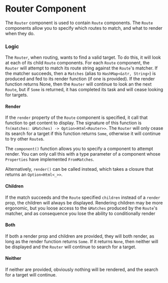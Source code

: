 # Router Component

The `Router` component is used to contain `Route` components.
The `Route` components allow you to specify which routes to match, and what to render when they do.


### Logic
The `Router`, when routing, wants to find a valid target.
To do this, it will look at each of its child `Route` components.
For each `Route` component, the `Router` will attempt to match its route string against the `Route`'s matcher.
If the matcher succeeds, then a `Matches` (alias to `HashMap<&str, String>`) is produced and fed to its render function (if one is provided).
If the render function returns None, then the `Router` will continue to look an the next `Route`, but if `Some` is returned, it has completed its task and will cease looking for targets.

#### Render
If the `render` property of the `Route` component is specified, it call that function to get content to display.
The signature of this function is `fn(matches: &Matches) -> Option<Html<Router>>`. 
The `Router` will only cease its search for a target if this function returns `Some`, otherwise it will continue to try other `Route`s.

The `component()` function allows you to specify a component to attempt render.
You can only call this with a type parameter of a component whose `Properties` have implemented `FromMatches`.

Alternatively, `render()` can be called instead, which takes a closure that returns an `Option<Html<_>>`.

#### Children
If the match succeeds and the `Route` specified `children` instead of a `render` prop, the children will always be displayed.
Rendering children may be more ergonomic, but you loose access to the `&Matches` produced by the `Route`'s matcher, and as consequence you lose the ability to conditionally render

#### Both
If both a render prop and children are provided, they will both render, as long as the render function returns `Some`. 
If it returns `None`, then neither will be displayed and the `Router` will continue to search for a target.

#### Neither
If neither are provided, obviously nothing will be rendered, and the search for a target will continue.